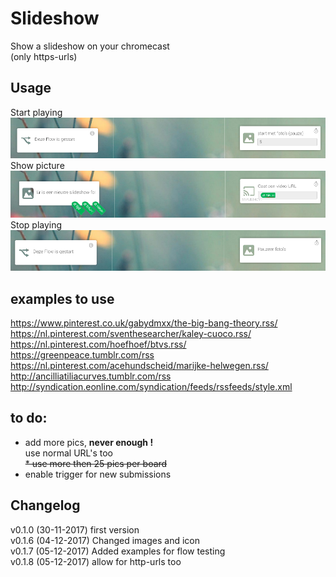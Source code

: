 # Slideshow  
Show a slideshow on your chromecast   
(only https-urls)  

## Usage
Start playing  
![Startplaying](https://github.com/Rocodamelshe/com.roco.slideshow/blob/master/assets/images/startplaying.png?raw=true)
Show picture  
![Showpicture](https://github.com/Rocodamelshe/com.roco.slideshow/blob/master/assets/images/showpicture.png?raw=true)
Stop playing  
![Stopplaying](https://github.com/Rocodamelshe/com.roco.slideshow/blob/master/assets/images/stopplaying.png?raw=true)

## examples to use  
https://www.pinterest.co.uk/gabydmxx/the-big-bang-theory.rss/  
https://nl.pinterest.com/sventhesearcher/kaley-cuoco.rss/  
https://nl.pinterest.com/hoefhoef/btvs.rss/   
https://greenpeace.tumblr.com/rss
https://nl.pinterest.com/acehundscheid/marijke-helwegen.rss/
http://ancilliatiliacurves.tumblr.com/rss
http://syndication.eonline.com/syndication/feeds/rssfeeds/style.xml

## to do:
* add more pics, **never enough !**     
use normal URL's too  
<strike>* use more then 25 pics per board</strike>  
* enable trigger for new submissions  

## Changelog
v0.1.0 (30-11-2017) first version   
v0.1.6 (04-12-2017) Changed images and icon  
v0.1.7 (05-12-2017) Added examples for flow testing  
v0.1.8 (05-12-2017) allow for http-urls too  